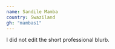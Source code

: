 ```yaml
---
name: Sandile Mamba
country: Swaziland
gh: "mambas1"
---
```


I did not edit the short professional blurb.
